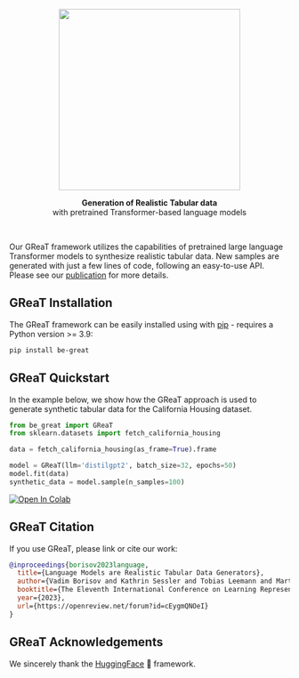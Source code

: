 
[//]: # (![Screenshot]&#40;https://github.com/kathrinse/be_great/blob/main/imgs/GReaT_logo.png&#41;)
<p align="center">
<img src="https://github.com/kathrinse/be_great/raw/main/imgs/GReaT_logo.png" width="326"/>
</p>

<p align="center">
<strong>Generation of Realistic Tabular data</strong>
<br> with pretrained Transformer-based language models
</p>

&nbsp;
&nbsp;
&nbsp;

Our GReaT framework utilizes the capabilities of pretrained large language Transformer models to synthesize realistic tabular data. 
New samples are generated with just a few lines of code, following an easy-to-use API. Please see our [publication](https://openreview.net/forum?id=cEygmQNOeI) for more details. 

## GReaT Installation

The GReaT framework can be easily installed using with [pip](https://pypi.org/project/pip/) - requires a Python version >= 3.9: 
```bash
pip install be-great
```



## GReaT Quickstart

In the example below, we show how the GReaT approach is used to generate synthetic tabular data for the California Housing dataset.
```python
from be_great import GReaT
from sklearn.datasets import fetch_california_housing

data = fetch_california_housing(as_frame=True).frame

model = GReaT(llm='distilgpt2', batch_size=32, epochs=50)
model.fit(data)
synthetic_data = model.sample(n_samples=100)
```

[![Open In Colab](https://colab.research.google.com/assets/colab-badge.svg)](https://colab.research.google.com/github/kathrinse/be_great/blob/main/examples/GReaT_colab_example.ipynb)

## GReaT Citation 

If you use GReaT, please link or cite our work:

``` bibtex
@inproceedings{borisov2023language,
  title={Language Models are Realistic Tabular Data Generators},
  author={Vadim Borisov and Kathrin Sessler and Tobias Leemann and Martin Pawelczyk and Gjergji Kasneci},
  booktitle={The Eleventh International Conference on Learning Representations },
  year={2023},
  url={https://openreview.net/forum?id=cEygmQNOeI}
}
```

## GReaT Acknowledgements

We sincerely thank the [HuggingFace](https://huggingface.co/) :hugs: framework. 
